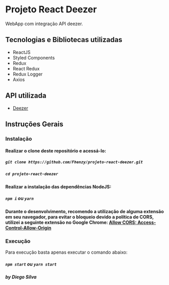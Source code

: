 # Projeto React Deezer
WebApp com integração API deezer.

## Tecnologias e Bibliotecas utilizadas
- ReactJS
- Styled Components
- Redux
- React Redux
- Redux Logger
- Axios 

## API utilizada
- [Deezer](https://developers.deezer.com/api)


## Instruções Gerais

### Instalação

#### Realizar o clone deste repositório e acessá-lo:
##### `git clone https://github.com/Fhenzy/projeto-react-deezer.git`
##### `cd projeto-react-deezer`

#### Realizar a instalação das dependências NodeJS:
##### `npm i` ou `yarn`

#### Durante o desenvolvimento, recomendo a utilização de alguma extensão em seu navegador, para evitar o bloqueio devido a política de CORS, utilizei a seguinte extensão no Google Chrome: [Allow CORS: Access-Control-Allow-Origin](https://chrome.google.com/webstore/detail/allow-cors-access-control/lhobafahddgcelffkeicbaginigeejlf?hl=pt-BR&)

### Execução
Para execução basta apenas executar o comando abaixo:
##### `npm start` ou `yarn start`

##### by Diego Silva